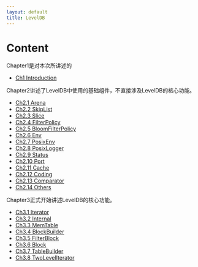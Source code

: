 ```yaml
---
layout: default
title: LevelDB
---
```


# Content

Chapter1是对本次所讲述的

- [Ch1 Introduction](./Ch1_Introduction.html)

Chapter2讲述了LevelDB中使用的基础组件，不直接涉及LevelDB的核心功能。

- [Ch2.1 Arena](Ch2.1_Arena.html)
- [Ch2.2 SkipList](./Ch2.2_SkipList.html)
- [Ch2.3 Slice](./Ch2.3_Slice.html) 
- [Ch2.4 FilterPolicy](./Ch2.4_FilterPolicy.html)
- [Ch2.5 BloomFilterPolicy](./Ch2.5_BloomFilterPolicy.html)
- [Ch2.6 Env](./Ch2.6_Env.html)
- [Ch2.7 PosixEnv](./Ch2.7_PosixEnv.html)
- [Ch2.8 PosixLogger](Ch2.8_PosixLogger.html)
- [Ch2.9 Status](Ch2.9_Status.html)
- [Ch2.10 Port](./Ch2.10_Port.html)
- [Ch2.11 Cache](./Ch2.11_Cache.html)
- [Ch2.12 Coding](./Ch2.12_Coding.html)
- [Ch2.13 Comparator](./Ch2.13_Comparator.html)
- [Ch2.14 Others](./Ch2.14_Others.html)

Chapter3正式开始讲述LevelDB的核心功能。

- [Ch3.1 Iterator](./Ch3.1_Iterator.html)
- [Ch3.2 Internal](./Ch3.2_Internal.html)
- [Ch3.3 MemTable](./Ch3.3_MemTable.html)
- [Ch3.4 BlockBuilder](./Ch3.4_BlockBuilder.html)
- [Ch3.5 FilterBlock](./Ch3.5_FilterBlock.html)
- [Ch3.6 Block](./Ch3.6_Block.html)
- [Ch3.7 TableBuilder](./Ch3.7_TableBuilder.html)
- [Ch3.8 TwoLevelIterator](Ch3.8_TwoLevelIterator.html)

